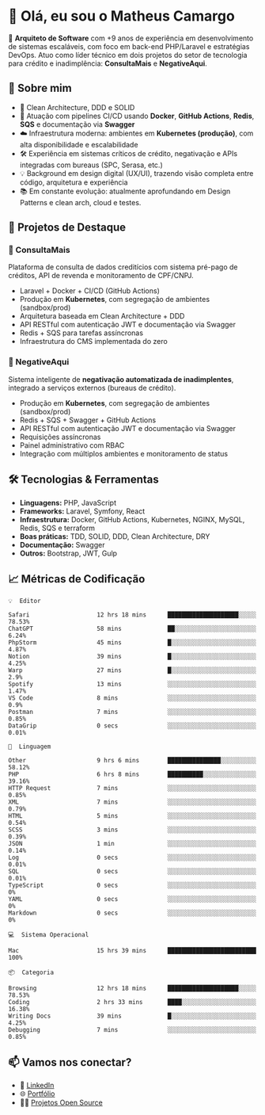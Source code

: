 # 👋 Olá, eu sou o Matheus Camargo

🎯 **Arquiteto de Software** com +9 anos de experiência em desenvolvimento de sistemas escaláveis, com foco em back-end PHP/Laravel e estratégias DevOps. Atuo como líder técnico em dois projetos do setor de tecnologia para crédito e inadimplência: **ConsultaMais** e **NegativeAqui**.

## 🧠 Sobre mim

- 🚀 Clean Architecture, DDD e SOLID
- 🔁 Atuação com pipelines CI/CD usando **Docker**, **GitHub Actions**, **Redis**, **SQS** e documentação via **Swagger**
- ☁️ Infraestrutura moderna: ambientes em **Kubernetes (produção)**, com alta disponibilidade e escalabilidade
- 🛠️ Experiência em sistemas críticos de crédito, negativação e APIs integradas com bureaus (SPC, Serasa, etc.)
- 💡 Background em design digital (UX/UI), trazendo visão completa entre código, arquitetura e experiência
- 📚 Em constante evolução: atualmente aprofundando em Design Patterns e clean arch, cloud e testes.

## 🚧 Projetos de Destaque

### 🔹 ConsultaMais
Plataforma de consulta de dados creditícios com sistema pré-pago de créditos, API de revenda e monitoramento de CPF/CNPJ.

- Laravel + Docker + CI/CD (GitHub Actions)
- Produção em **Kubernetes**, com segregação de ambientes (sandbox/prod)
- Arquitetura baseada em Clean Architecture + DDD
- API RESTful com autenticação JWT e documentação via Swagger
- Redis + SQS para tarefas assíncronas
- Infraestrutura do CMS implementada do zero

### 🔹 NegativeAqui
Sistema inteligente de **negativação automatizada de inadimplentes**, integrado a serviços externos (bureaus de crédito).

- Produção em **Kubernetes**, com segregação de ambientes (sandbox/prod)
- Redis + SQS + Swagger + GitHub Actions
- API RESTful com autenticação JWT e documentação via Swagger
- Requisições assíncronas
- Painel administrativo com RBAC
- Integração com múltiplos ambientes e monitoramento de status

## 🛠️ Tecnologias & Ferramentas

- **Linguagens:** PHP, JavaScript
- **Frameworks:** Laravel, Symfony, React
- **Infraestrutura:** Docker, GitHub Actions, Kubernetes, NGINX, MySQL, Redis, SQS e terraform
- **Boas práticas:** TDD, SOLID, DDD, Clean Architecture, DRY
- **Documentação:** Swagger
- **Outros:** Bootstrap, JWT, Gulp

## 📈 Métricas de Codificação

```text
💡  Editor

Safari                   12 hrs 18 mins      ████████████████████░░░░░     78.53%
ChatGPT                  58 mins             ██░░░░░░░░░░░░░░░░░░░░░░░      6.24%
PhpStorm                 45 mins             █░░░░░░░░░░░░░░░░░░░░░░░░      4.87%
Notion                   39 mins             █░░░░░░░░░░░░░░░░░░░░░░░░      4.25%
Warp                     27 mins             █░░░░░░░░░░░░░░░░░░░░░░░░       2.9%
Spotify                  13 mins             ░░░░░░░░░░░░░░░░░░░░░░░░░      1.47%
VS Code                  8 mins              ░░░░░░░░░░░░░░░░░░░░░░░░░       0.9%
Postman                  7 mins              ░░░░░░░░░░░░░░░░░░░░░░░░░      0.85%
DataGrip                 0 secs              ░░░░░░░░░░░░░░░░░░░░░░░░░      0.01%
```
```text
💬  Linguagem

Other                    9 hrs 6 mins        ███████████████░░░░░░░░░░     58.12%
PHP                      6 hrs 8 mins        ██████████░░░░░░░░░░░░░░░     39.16%
HTTP Request             7 mins              ░░░░░░░░░░░░░░░░░░░░░░░░░      0.85%
XML                      7 mins              ░░░░░░░░░░░░░░░░░░░░░░░░░      0.79%
HTML                     5 mins              ░░░░░░░░░░░░░░░░░░░░░░░░░      0.54%
SCSS                     3 mins              ░░░░░░░░░░░░░░░░░░░░░░░░░      0.39%
JSON                     1 min               ░░░░░░░░░░░░░░░░░░░░░░░░░      0.14%
Log                      0 secs              ░░░░░░░░░░░░░░░░░░░░░░░░░      0.01%
SQL                      0 secs              ░░░░░░░░░░░░░░░░░░░░░░░░░      0.01%
TypeScript               0 secs              ░░░░░░░░░░░░░░░░░░░░░░░░░         0%
YAML                     0 secs              ░░░░░░░░░░░░░░░░░░░░░░░░░         0%
Markdown                 0 secs              ░░░░░░░░░░░░░░░░░░░░░░░░░         0%
```
```text
💻  Sistema Operacional

Mac                      15 hrs 39 mins      █████████████████████████       100%
```
```text
📦  Categoria

Browsing                 12 hrs 18 mins      ████████████████████░░░░░     78.53%
Coding                   2 hrs 33 mins       ████░░░░░░░░░░░░░░░░░░░░░     16.38%
Writing Docs             39 mins             █░░░░░░░░░░░░░░░░░░░░░░░░      4.25%
Debugging                7 mins              ░░░░░░░░░░░░░░░░░░░░░░░░░      0.85%
```

## 📫 Vamos nos conectar?

- 💼 [LinkedIn](https://www.linkedin.com/in/matheuscamargoxavier)
- 🌐 [Portfólio](https://matheuscamargo.co)
- 🧑‍💻 [Projetos Open Source](https://github.com/bymatheus)
